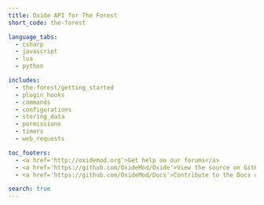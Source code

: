 ```yaml
---
title: Oxide API for The Forest
short_code: the-forest

language_tabs:
  - csharp
  - javascript
  - lua
  - python

includes:
  - the-forest/getting_started
  - plugin_hooks
  - commands
  - configurations
  - storing_data
  - permissions
  - timers
  - web_requests

toc_footers:
  - <a href='http://oxidemod.org'>Get help on our forums</a>
  - <a href='https://github.com/OxideMod/Oxide'>View the source on GitHub</a>
  - <a href='https://github.com/OxideMod/Docs'>Contribute to the Docs on GitHub</a>

search: true
---
```

